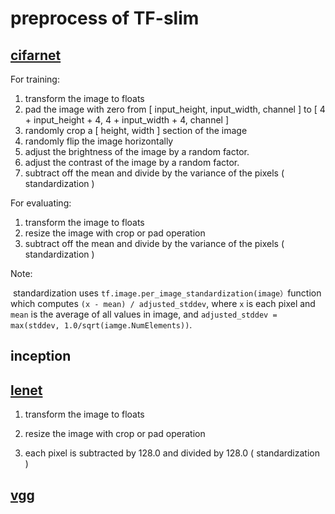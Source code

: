 #	preprocess of TF-slim

##	[cifarnet](https://github.com/tensorflow/models/blob/master/research/slim/preprocessing/cifarnet_preprocessing.py)

For training:

1. transform the image to floats
2. pad the image with zero from [ input_height, input_width, channel ] to [ 4 + input_height + 4, 4 + input_width + 4, channel ]
3. randomly crop a  [ height, width ]  section of the image
4. randomly flip the image horizontally
5. adjust the brightness of the image by a random factor.
6. adjust the contrast of the image by a random factor.
7. subtract off the mean and divide by the variance of the pixels ( standardization )

For evaluating:

1. transform the image to floats
2. resize the image with crop or pad operation
3. subtract off the mean and divide by the variance of the pixels ( standardization )

Note:	

​	standardization uses `tf.image.per_image_standardization(image）`function which  computes `(x - mean) / adjusted_stddev`, where `x` is each pixel and `mean` is the average of all values in image, and `adjusted_stddev = max(stddev, 1.0/sqrt(iamge.NumElements))`.

##	inception

## [lenet](https://github.com/tensorflow/models/blob/master/research/slim/preprocessing/lenet_preprocessing.py)

1. transform the image to floats

2. resize the image with crop or pad operation

3. each pixel is  subtracted by 128.0 and divided by 128.0 ( standardization )

##	[vgg](https://github.com/tensorflow/models/blob/master/research/slim/preprocessing/vgg_preprocessing.py)


